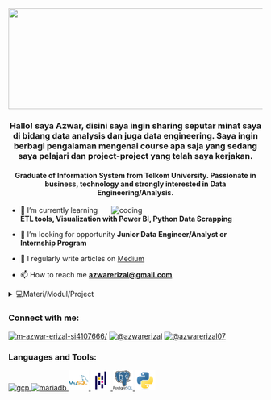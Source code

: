<img align="center" src="https://media.giphy.com/media/vISmwpBJUNYzukTnVx/giphy.gif" width="900" height="200">


<h3 align="center">Hallo! saya Azwar, disini saya ingin sharing seputar minat saya di bidang data analysis dan juga data engineering. Saya ingin berbagi pengalaman mengenai course apa saja yang sedang saya pelajari dan project-project yang telah saya kerjakan.</h3>
<h4 align="center">Graduate of Information System from Telkom University. Passionate in business, technology and strongly interested in Data Engineering/Analysis.</h4>

<img align="right" alt="coding" width="300" src="https://media1.giphy.com/media/qgQUggAC3Pfv687qPC/giphy.gif?cid=790b76115899c23ede3dd147e6f1796a6565fad8623ac17b&rid=giphy.gif&ct=g">


- 🌱 I’m currently learning **ETL tools, Visualization with Power BI, Python Data Scrapping**

- 🤝 I’m looking for opportunity **Junior Data Engineer/Analyst or Internship Program**

- 📝 I regularly write articles on [Medium](https://medium.com/@azwarerizal07)

- 📫 How to reach me **azwarerizal@gmail.com**


<details><summary>💻Materi/Modul/Project</summary>
  
+ [[💾](https://github.com/azwarerizal/own-project)] Tap the icon
  
  </details>


<h3 align="left">Connect with me:</h3>
<p align="left">
<a href="https://linkedin.com/in/m-azwar-erizal-si4107666/" target="blank"><img align="center" src="https://raw.githubusercontent.com/rahuldkjain/github-profile-readme-generator/master/src/images/icons/Social/linked-in-alt.svg" alt="m-azwar-erizal-si4107666/" height="30" width="40" /></a>
<a href="https://instagram.com/@azwarerizal" target="blank"><img align="center" src="https://raw.githubusercontent.com/rahuldkjain/github-profile-readme-generator/master/src/images/icons/Social/instagram.svg" alt="@azwarerizal" height="30" width="40" /></a>
<a href="https://medium.com/@azwarerizal07" target="blank"><img align="center" src="https://raw.githubusercontent.com/rahuldkjain/github-profile-readme-generator/master/src/images/icons/Social/medium.svg" alt="@azwarerizal07" height="30" width="40" /></a>
</p>

<h3 align="left">Languages and Tools:</h3>
<p align="left"> <a href="https://cloud.google.com" target="_blank" rel="noreferrer"> <img src="https://www.vectorlogo.zone/logos/google_cloud/google_cloud-icon.svg" alt="gcp" width="40" height="40"/> </a> <a href="https://mariadb.org/" target="_blank" rel="noreferrer"> <img src="https://www.vectorlogo.zone/logos/mariadb/mariadb-icon.svg" alt="mariadb" width="40" height="40"/> </a> <a href="https://www.mysql.com/" target="_blank" rel="noreferrer"> <img src="https://raw.githubusercontent.com/devicons/devicon/master/icons/mysql/mysql-original-wordmark.svg" alt="mysql" width="40" height="40"/> </a> <a href="https://pandas.pydata.org/" target="_blank" rel="noreferrer"> <img src="https://raw.githubusercontent.com/devicons/devicon/2ae2a900d2f041da66e950e4d48052658d850630/icons/pandas/pandas-original.svg" alt="pandas" width="40" height="40"/> </a> <a href="https://www.postgresql.org" target="_blank" rel="noreferrer"> <img src="https://raw.githubusercontent.com/devicons/devicon/master/icons/postgresql/postgresql-original-wordmark.svg" alt="postgresql" width="40" height="40"/> </a> <a href="https://www.python.org" target="_blank" rel="noreferrer"> <img src="https://raw.githubusercontent.com/devicons/devicon/master/icons/python/python-original.svg" alt="python" width="40" height="40"/> </a> </p>
